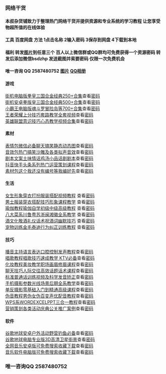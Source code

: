 ### 网络干货
#### 本叔杂货铺致力于整理热门网络干货并提供资源和专业系统的学习教程 让您享受物超所值的在线体验
#### 工具  百度网盘  方法 1点击名称 2输入密码 3保存到网盘 4下载到本地
#### 福利  转发[图片](https://pcsdata.baidu.com/thumbnail/3d4468d09rc3133abe02efe266f29474?fid=641054381-16051585-1043192873689968&rt=pr&sign=FDTAER-yUdy3dSFZ0SVxtzShv1zcMqd-C96kJ%2F6r3KeGhTexXIZJUUcOKtE%3D&expires=2h&chkv=0&chkbd=0&chkpc=&dp-logid=1187418120&dp-callid=0&time=1622905200&size=c1600_u1600&quality=100&vuk=-&ft=video)到任意三个 百人以上微信群或QQ群均可免费获得一个资源密码 转发后添加微信bsdzhp 发送截图并索要密码 仅限一次免费机会 
#### 唯一咨询  QQ 2587480752   [图片](https://share.weiyun.com/m5J3vJNh) [QQ相册](http://m.qpic.cn/psc?/V51LIauo4ZQXql03qh8w0c3ONE1oLIwc/45NBuzDIW489QBoVep5mcd1lUlGRic.Rd54wjQHncRZ5yfamnFG2NLPlKC9yJgiJi50etKHzDY1kdP8TcGXhejKACNl7QCg19ST94GdIrbE!/b&bo=JgQABgAAAAABJyQ!&rf=viewer_4)

 
#### 游戏

[街机电脑版拳皇三国合金经典250+合集](https://pan.baidu.com/s/1tIgx0JZzvXaiSkMta2yshA)查看[密码](http://www.goukala.cn/product/6EDD39CCDD69B4DD)  
[街机安卓拳版皇三国合金经典500+合集](https://pan.baidu.com/s/132tQIMkwgxzBqdGL2llhMQ)查看[密码](http://www.goukala.com/product/D80E372FCBF680CE)  
[小霸王电脑版魂斗罗冒险岛等700+合集](https://pan.baidu.com/s/15sJ8YbelQD4uRrqogv6Yeg)查看[密码](http://www.goukala.com/product/861A187566A02C9A)  
[王者荣耀上分技巧套路教学全套视频](https://pan.baidu.com/s/1QkSdNcXS2cyeILHJt_Xm8w)查看[密码](http://www.goukala.cn/product/9394DA06B9A59F37)  
[英雄联盟意识技巧心态教学视频合集](https://pan.baidu.com/s/14yqV5uFWbKr9kp6OAaGMiw)查看[密码](http://www.goukala.cn/product/00380AD6581274CB)  

#### 素材

[表情包微信必备聊天搞笑静态动态图](https://pan.baidu.com/s/16K-bhmNjFuOHifuCQvF6nw)查看[密码](http://www.goukala.cn/product/00380AD6581274CB)  
[音效包热门搞笑沙雕及各类拟声音效](https://pan.baidu.com/s/1Dr_PEjG6nfsLE2eQ6WO_7w)查看[密码](http://www.goukala.cn/product/001E0136EF9D46CC)  
[剧本文案土味情话鸡汤小品话剧剧本](https://pan.baidu.com/s/13AE70iGTZFxokI9OwPaM6Q)查看[密码](http://www.goukala.com/product/25DC07F6A2A65EE3)  
[抖音快手头条系列热门运营策划课程](https://pan.baidu.com/s/1pxSNYtIt8uwP1gErGgHFXQ)查看[密码](http://www.goukala.com/product/76D2A0E3E46EB8BD)  
[素材包这个我还没有编号等我编好先](https://pan.baidu.com/s/1Ky9jQ6O89QcQivywl8wSlg)查看[密码](http://www.goukala.com/product/87014A41F9780D31)  

#### 生活

[女生形象穿衣打扮服装搭配视频教程](https://pan.baidu.com/s/15RV7gJoIYK8rk9ToTDaROQ) 查看[密码](http://www.goukala.com/product/2BFA63CDDCE4427E)   
[男士服装穿衣搭配技巧形象课程教学](https://pan.baidu.com/s/1bBc-oi6x5clwBC9vXakOkw) 查看[密码](http://www.goukala.cn/product/FCBC12C5168007A1)  
[瑜伽教程瑜伽自学初级中级高级教程](https://pan.baidu.com/s/1XHZOYH7VyfNS6t7iCloXDg) 查看[密码](http://www.goukala.cn/product/767D4200DA166104)  
[八大菜系川鲁粤苏浙闽湘徽全系教学](https://pan.baidu.com/s/1TZec3w7oeEyh6XKV7Wm1KA) 查看[密码](http://www.goukala.cn/product/AF726E2846542D03)  
[酒文化敬酒礼仪话术祝酒词幽默技巧](https://pan.baidu.com/s/1quF0UMfcvgK4T8QJEvW7pA) 查看[密码](http://www.goukala.com/product/73250D9D4F729170)  
[宠物训练金毛泰迪行为纠正训练教程](https://pan.baidu.com/s/1Y6-IFrdQLCdmvuPjPoAX_A) 查看[密码](http://www.goukala.cn/product/4BAAD3363DB1D6D8)  

#### 技巧

[播音主持语言表达口腔控制发声教程](https://pan.baidu.com/s/1EsAtURhFO3Tx8BwUA-bjJw)查看[密码](http://www.goukala.cn/product/D0731A40E1DB155C)  
[唱歌教程唱歌技巧速成教学 KTV必备](https://pan.baidu.com/s/1j35b6inuCl4wyYcZeD9fvg)查看[密码](http://www.goukala.cn/product/47321CDC6FD1A7D4)  
[化妆教程美妆教学职场画眉修眉课程](https://pan.baidu.com/s/1La8LNd-_-g9yxRak4w9Qlg)查看[密码](http://www.goukala.com/product/D2A9C7439AF0CB90)  
[聊天技巧人际交往高效话题话术课程](https://pan.baidu.com/s/1edPHViF_81GLEcrE0ebJow)查看[密码](http://www.goukala.cn/product/5C43A84D0F008506)   
[标准普通话训练视频及科学发音矫正](https://pan.baidu.com/s/1oGVeNouxGBUrIzGcbenjvw)查看[密码](http://www.goukala.cn/product/6EDD39CCDD69B4DD)  
[手机摄影参数光线场景后期全系教学](https://pan.baidu.com/s/1v6jysDLcNaJYSizNCMMCeg)查看[密码](http://www.goukala.com/product/D80E372FCBF680CE)  
[单反摄影零基础入门到精通高级课程](https://pan.baidu.com/s/108DNlbcltkQPL3HiH2JVfQ)查看[密码](http://www.goukala.com/product/861A187566A02C9A)  
[伪音教程男伪女伪百变声优配音教程](https://pan.baidu.com/s/1-Swv3kJY057TxwGyjLYh3g)查看[密码](http://www.goukala.cn/product/9394DA06B9A59F37)     
[WPS系WORDEXCELPPT三合一教程](https://pan.baidu.com/s/1TGrhr2MrAIqvlwa0athtLw)查看[密码](http://www.goukala.cn/product/00380AD6581274CB)  
[营销策划各类活动庆典公关推广案例](https://pan.baidu.com/s/1lOBzIxz_-ei9k63k_ly7fw)查看[密码](http://www.goukala.cn/product/00380AD6581274CB)  

#### 软件

[谷歌地球安卓户外活动野营钓鱼必备](https://pan.baidu.com/s/16ZpHZMaPhJwU1LU5y92pzg)查看[密码](http://www.goukala.cn/product/001E0136EF9D46CC)  
[谷歌地球电脑专业版3D高清卫星街景](https://pan.baidu.com/s/1015EuEqkUuv_YKBCRBEKzA)查看[密码](http://www.goukala.com/product/25DC07F6A2A65EE3)  
[全网音乐安卓版可免费搜索收藏下载](https://pan.baidu.com/s/1wnaJAsEOmtWA7lyi7S3u_g)查看[密码](http://www.goukala.com/product/76D2A0E3E46EB8BD)  
[音乐软件电脑版可免费搜索收藏下载](https://pan.baidu.com/s/1-wxmfwfVmVyvE9W_KAPpEQ)查看[密码](http://www.goukala.com/product/87014A41F9780D31)     
 
###  唯一咨询QQ 2587480752
